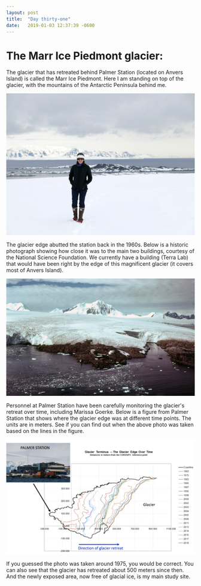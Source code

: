 ```yaml
---
layout: post
title:  "Day thirty-one"
date:   2019-01-03 12:37:39 -0600
---
```

# The Marr Ice Piedmont glacier: 
The glacier that has retreated behind Palmer Station (located on Anvers Island) is called the Marr Ice Piedmont. Here I am standing on top of the glacier, with the mountains of the Antarctic Peninsula behind me. 

![Historic photo of Palmer station and glacier](/assets/blog_photos/190103/p1060500.jpg)

The glacier edge abutted the station back in the 1960s. Below is a historic photograph showing how close it was to the main two buildings, courtesy of the National Science Foundation. We currently have a building (Terra Lab) that would have been right by the edge of this magnificent glacier (it covers most of Anvers Island).

![Historic photo of Palmer station and glacier](/assets/blog_photos/190103/palmer_antarctica033.jpg)

Personnel at Palmer Station have been carefully monitoring the glacier's retreat over time, including Marissa Goerke. Below is a figure from Palmer Station that shows where the glacier edge was at different time points. The units are in meters. See if you can find out when the above photo was taken based on the lines in the figure. 

![Historic photo of Palmer station and glacier](/assets/blog_photos/190103/20190103_screenshot.jpg)

If you guessed the photo was taken around 1975, you would be correct. You can also see that the glacier has retreated about 500 meters since then. And the newly exposed area, now free of glacial ice, is my main study site. 


